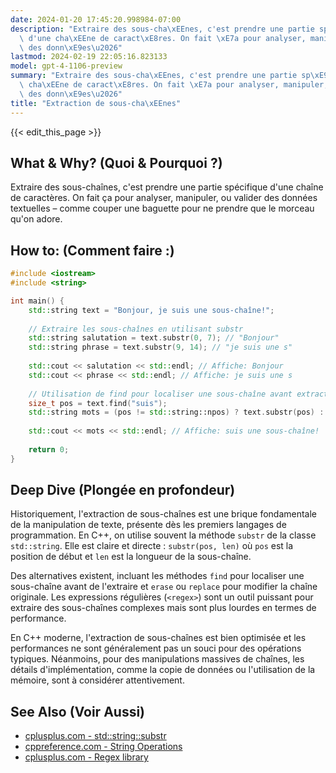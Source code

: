 ```yaml
---
date: 2024-01-20 17:45:20.998984-07:00
description: "Extraire des sous-cha\xEEnes, c'est prendre une partie sp\xE9cifique\
  \ d'une cha\xEEne de caract\xE8res. On fait \xE7a pour analyser, manipuler, ou valider\
  \ des donn\xE9es\u2026"
lastmod: 2024-02-19 22:05:16.823133
model: gpt-4-1106-preview
summary: "Extraire des sous-cha\xEEnes, c'est prendre une partie sp\xE9cifique d'une\
  \ cha\xEEne de caract\xE8res. On fait \xE7a pour analyser, manipuler, ou valider\
  \ des donn\xE9es\u2026"
title: "Extraction de sous-cha\xEEnes"
---
```


{{< edit_this_page >}}

## What & Why? (Quoi & Pourquoi ?)

Extraire des sous-chaînes, c'est prendre une partie spécifique d'une chaîne de caractères. On fait ça pour analyser, manipuler, ou valider des données textuelles – comme couper une baguette pour ne prendre que le morceau qu'on adore.

## How to: (Comment faire :)

```C++
#include <iostream>
#include <string>

int main() {
    std::string text = "Bonjour, je suis une sous-chaîne!";
    
    // Extraire les sous-chaînes en utilisant substr
    std::string salutation = text.substr(0, 7); // "Bonjour"
    std::string phrase = text.substr(9, 14); // "je suis une s"
    
    std::cout << salutation << std::endl; // Affiche: Bonjour
    std::cout << phrase << std::endl; // Affiche: je suis une s
    
    // Utilisation de find pour localiser une sous-chaîne avant extraction
    size_t pos = text.find("suis");
    std::string mots = (pos != std::string::npos) ? text.substr(pos) : "Pas trouvé";
    
    std::cout << mots << std::endl; // Affiche: suis une sous-chaîne!
    
    return 0;
}
```

## Deep Dive (Plongée en profondeur)

Historiquement, l'extraction de sous-chaînes est une brique fondamentale de la manipulation de texte, présente dès les premiers langages de programmation. En C++, on utilise souvent la méthode `substr` de la classe `std::string`. Elle est claire et directe : `substr(pos, len)` où `pos` est la position de début et `len` est la longueur de la sous-chaîne.

Des alternatives existent, incluant les méthodes `find` pour localiser une sous-chaîne avant de l'extraire et `erase` ou `replace` pour modifier la chaîne originale. Les expressions régulières (`<regex>`) sont un outil puissant pour extraire des sous-chaînes complexes mais sont plus lourdes en termes de performance.

En C++ moderne, l'extraction de sous-chaînes est bien optimisée et les performances ne sont généralement pas un souci pour des opérations typiques. Néanmoins, pour des manipulations massives de chaînes, les détails d'implémentation, comme la copie de données ou l'utilisation de la mémoire, sont à considérer attentivement.

## See Also (Voir Aussi)

- [cplusplus.com - std::string::substr](http://www.cplusplus.com/reference/string/string/substr/)
- [cppreference.com - String Operations](https://en.cppreference.com/w/cpp/string/basic_string)
- [cplusplus.com - Regex library](http://www.cplusplus.com/reference/regex/)
